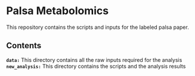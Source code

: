 # Palsa Metabolomics

This repository contains the scripts and inputs for the labeled palsa paper.

## Contents

**`data:`** This directory contains all the raw inputs required for the analysis
**`new_analysis:`** This directory contains the scripts and the analysis results
